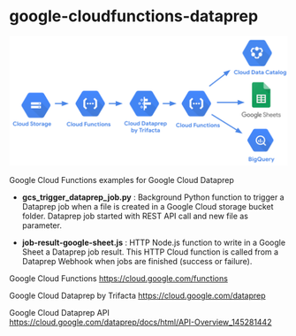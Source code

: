 # google-cloudfunctions-dataprep

![image](CloudFunctions_Dataprep.png)

Google Cloud Functions examples for Google Cloud Dataprep

- **gcs_trigger_dataprep_job.py** : Background Python function to trigger a Dataprep job when a file is created in a Google Cloud storage bucket folder. Dataprep job started with REST API call and new file as parameter.

- **job-result-google-sheet.js** : HTTP Node.js function to write in a Google Sheet a Dataprep job result. This HTTP Cloud function is called from a Dataprep Webhook when jobs are finished (success or failure).

Google Cloud Functions https://cloud.google.com/functions

Google Cloud Dataprep by Trifacta https://cloud.google.com/dataprep

Google Cloud Dataprep API https://cloud.google.com/dataprep/docs/html/API-Overview_145281442
